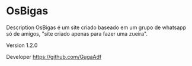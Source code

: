 # OsBigas


Description
    OsBigas é um site criado baseado em um grupo de whatsapp só de amigos, "site criado apenas para fazer uma zueira".

Version
    1.2.0

Developer
    https://github.com/GugaAdf
    